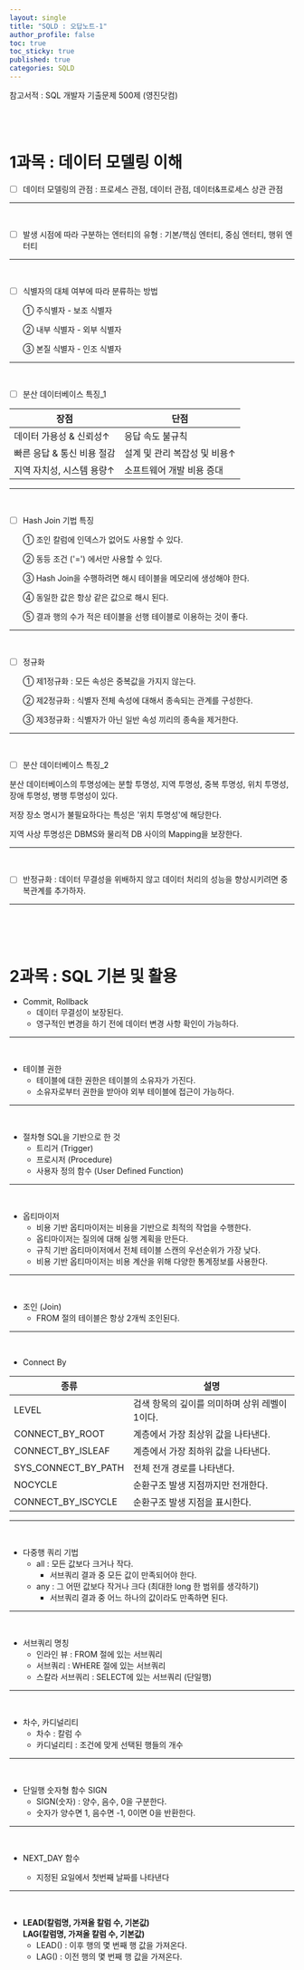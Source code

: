 ```yaml
---
layout: single
title: "SQLD : 오답노트-1"
author_profile: false
toc: true
toc_sticky: true
published: true
categories: SQLD
---
```


<div class="notice--primary" style="fontweight:bold">
참고서적 : SQL 개발자 기출문제 500제 (영진닷컴)
</div>

<br><br>

# 1과목 : 데이터 모델링 이해

- [ ] 데이터 모델링의 관점 : 프로세스 관점, 데이터 관점, 데이터&프로세스 상관 관점

<hr>
<br>

- [ ] 발생 시점에 따라 구분하는 엔터티의 유형 : 기본/핵심 엔터티, 중심 엔터티, 행위 엔터티

<hr>
<br>

- [ ] 식별자의 대체 여부에 따라 분류하는 방법
  
    ① 주식별자 - 보조 식별자
  
    ② 내부 식별자 - 외부 식별자
  
    ③ 본질 식별자 - 인조 식별자

<hr>
<br>

- [ ] 분산 데이터베이스 특징_1
  
|장점|단점|
|---|---|
|데이터 가용성 & 신뢰성↑|응답 속도 불규칙|
|빠른 응답 & 통신 비용 절감|설계 및 관리 복잡성 및 비용↑|
|지역 자치성, 시스템 용량↑|소프트웨어 개발 비용 증대|

<hr>
<br>

- [ ] Hash Join 기법 특징

  ① 조인 칼럼에 인덱스가 없어도 사용할 수 있다.

  ② 동등 조건 ('=') 에서만 사용할 수 있다.

  ③ Hash Join을 수행하려면 해시 테이블을 메모리에 생성해야 한다.

  ④ 동일한 값은 항상 같은 값으로 해시 된다.

  ⑤ 결과 행의 수가 적은 테이블을 선행 테이블로 이용하는 것이 좋다.

<hr>
<br>

- [ ] 정규화
  
  ① 제1정규화 : 모든 속성은 중복값을 가지지 않는다.
  
  ② 제2정규화 : 식별자 전체 속성에 대해서 종속되는 관계를 구성한다.

  ③ 제3정규화 : 식별자가 아닌 일반 속성 끼리의 종속을 제거한다.

<hr>
<br>

- [ ] 분산 데이터베이스 특징_2

분산 데이터베이스의 투명성에는 분할 투명성, 지역 투명성, 중복 투명성, 위치 투명성, 장애 투명성, 병행 투명성이 있다.
  
저장 장소 명시가 불필요하다는 특성은 '위치 투명성'에 해당한다.
  
지역 사상 투명성은 DBMS와 물리적 DB 사이의 Mapping을 보장한다.


<hr>
<br>

- [ ] 반정규화 : 데이터 무결성을 위배하지 않고 데이터 처리의 성능을 향상시키려면 중복관계를 추가하자.

<hr>
<br>
<br>
<br>

# 2과목 : SQL 기본 및 활용

+ Commit, Rollback
  - 데이터 무결성이 보장된다.
  - 영구적인 변경을 하기 전에 데이터 변경 사항 확인이 가능하다.

<hr><br>

+ 테이블 권한
  - 테이블에 대한 권한은 테이블의 소유자가 가진다.
  - 소유자로부터 권한을 받아야 외부 테이블에 접근이 가능하다.

<hr><br>

+ 절차형 SQL을 기반으로 한 것
  - 트리거 (Trigger)
  - 프로시저 (Procedure)
  - 사용자 정의 함수 (User Defined Function)

<hr><br>

+ 옵티마이저
  - 비용 기반 옵티마이저는 비용을 기반으로 최적의 작업을 수행한다.
  - 옵티마이저는 질의에 대해 실행 계획을 만든다.
  - 규칙 기반 옵티마이저에서 전체 테이블 스캔의 우선순위가 가장 낮다.
  - 비용 기반 옵티마이저는 비용 계산을 위해 다양한 통계정보를 사용한다.

<hr><br>

+ 조인 (Join)
  - FROM 절의 테이블은 항상 2개씩 조인된다.
  
<hr><br>

+ Connect By
  
|종류|설명|
|---|---|
|LEVEL|검색 항목의 깊이를 의미하며 상위 레벨이 1이다.|
|CONNECT_BY_ROOT|계층에서 가장 최상위 값을 나타낸다.|
|CONNECT_BY_ISLEAF|계층에서 가장 최하위 값을 나타낸다.|
|SYS_CONNECT_BY_PATH|전체 전개 경로를 나타낸다.|
|NOCYCLE|순환구조 발생 지점까지만 전개한다.|
|CONNECT_BY_ISCYCLE|순환구조 발생 지점을 표시한다.|

<hr><br>

+ 다중행 쿼리 기법
  - all : 모든 값보다 크거나 작다.
      - 서브쿼리 결과 중 모든 값이 만족되어야 한다.
  - any : 그 어떤 값보다 작거나 크다 (최대한 long 한 범위를 생각하기)
      - 서브쿼리 결과 중 어느 하나의 값이라도 만족하면 된다.

<hr><br>

+ 서브쿼리 명칭
  - 인라인 뷰 : FROM 절에 있는 서브쿼리
  - 서브쿼리 : WHERE 절에 있는 서브쿼리
  - 스칼라 서브쿼리 : SELECT에 있는 서브쿼리 (단일행)

<hr><br>

+ 차수, 카디널리티
  - 차수 : 칼럼 수
  - 카디널리티 : 조건에 맞게 선택된 행들의 개수

<hr><br>

+ 단일행 숫자형 함수 SIGN
  - SIGN(숫자) : 양수, 음수, 0을 구분한다.
  - 숫자가 양수면 1, 음수면 -1, 0이면 0을 반환한다.

<hr><br>

+ NEXT_DAY 함수

  - 지정된 요일에서 첫번째 날짜를 나타낸다

<hr><br>

+ **LEAD(칼럼명, 가져올 칼럼 수, 기본값) <br> LAG(칼럼명, 가져올 칼럼 수, 기본값)**
  - LEAD() : 이후 행의 몇 번째 행 값을 가져온다.
  - LAG() : 이전 행의 몇 번째 행 값을 가져온다.